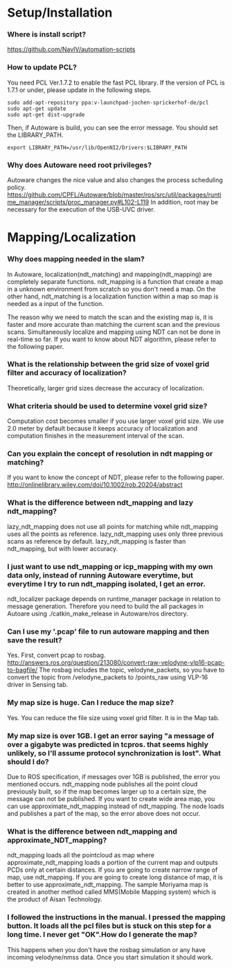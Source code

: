 # Setup/Installation
### Where is install script?
https://github.com/NavIV/automation-scripts

### How to update PCL?
You need PCL Ver.1.7.2 to enable the fast PCL library. If the version of PCL is 1.7.1 or under, please update in the following steps.
```
sudo add-apt-repository ppa:v-launchpad-jochen-sprickerhof-de/pcl
sudo apt-get update
sudo apt-get dist-upgrade
```
Then, if Autoware is build, you can see the error message.
You should set the LIBRARY_PATH.
```
export LIBRARY_PATH=/usr/lib/OpenNI2/Drivers:$LIBRARY_PATH
```

### Why does Autoware need root privileges?
Autoware changes the nice value and also changes the process scheduling policy.
https://github.com/CPFL/Autoware/blob/master/ros/src/util/packages/runtime_manager/scripts/proc_manager.py#L102-L119
In addition, root may be necessary for the execution of the USB-UVC driver.

# Mapping/Localization

### Why does mapping needed in the slam?
In Autoware, localization(ndt_matching) and mapping(ndt_mapping) are completely separate functions. ndt_mapping is a function that create a map in a unknown environment from scratch so you don't need a map. On the other hand, ndt_matching is a localization function within a map so map is needed as a input of the function.

The reason why we need to match the scan and the existing map is, it is faster and more accurate than matching the current scan and the previous scans. Simultaneously localize and mapping using NDT can not be done in real-time so far. If you want to know about NDT algorithm, please refer to the following paper.

### What is the relationship between the grid size of voxel grid filter and accuracy of localization?
Theoretically, larger grid sizes decrease the accuracy of localization.

### What criteria should be used to determine voxel grid size?
Computation cost becomes smaller if you use larger voxel grid size. We use 2.0 meter by default because it keeps accuracy of localization and computation finishes in the measurement interval of the scan.	

### Can you explain the concept of resolution in ndt mapping or matching?
If you want to know the concept of NDT, please refer to the following paper.
http://onlinelibrary.wiley.com/doi/10.1002/rob.20204/abstract

### What is the difference between ndt_mapping and lazy ndt_mapping?
lazy_ndt_mapping does not use all points for matching while ndt_mapping uses all the points as reference. lazy_ndt_mapping uses only three previous scans as reference by default. lazy_ndt_mapping is faster than ndt_mapping, but with lower accuracy.

### I just want to use ndt_mapping or icp_mapping with my own data only, instead of running Autoware everytime, but everytime I try to run ndt_mapping isolated, I get an error.

ndt_localizer package depends on runtime_manager package in relation to message generation. Therefore you need to build the all packages in Autoare using ./catkin_make_release in Autoware/ros directory.

### Can I use my '.pcap' file to run autoware mapping and then save the result?
Yes. First, convert pcap to rosbag.
http://answers.ros.org/question/213080/convert-raw-velodyne-vlp16-pcap-to-bagfile/
The rosbag includes the topic, velodyne_packets, so you have to convert the topic from /velodyne_packets to /points_raw using VLP-16 driver in Sensing tab.

### My map size is huge. Can I reduce the map size?
Yes. You can reduce the file size using voxel grid filter. It is in the Map tab.

### My map size is over 1GB. I get an error saying "a message of over a gigabyte was predicted in tcpros. that seems highly unlikely, so I'll assume protocol synchronization is lost". What should I do?
Due to ROS specification, if messages over 1GB is published, the error you mentioned occurs. ndt_mapping node publishes all the point cloud previously built, so if the map becomes larger up to a certain size, the message can not be published. If you want to create wide area map, you can use approximate_ndt_mapping instead of ndt_mapping. The node loads and publishes a part of the map, so the error above does not occur.

### What is the difference between ndt_mapping and approximate_NDT_mapping?
ndt_mapping loads all the pointcloud as map where approximate_ndt_mapping loads a portion of the current map and outputs PCDs only at certain distances. If you are going to create narrow range of map, use ndt_mapping. If you are going to create long distance of map, it is better to use approximate_ndt_mapping. The sample Moriyama map is created in another method called MMS(Mobile Mapping system) which is the product of Aisan Technology.

### I followed the instructions in the manual. I pressed the mapping button. It loads all the pcl files but is stuck on this step for a long time. I never get "OK".How do I generate the map?
This happens when you don't have the rosbag simulation or any have incoming velodyne/nmss data. Once you start simulation it should work.
